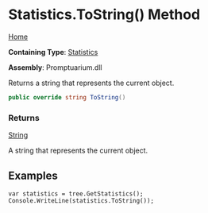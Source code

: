 # Statistics\.ToString\(\) Method

[Home](../../../README.md)

**Containing Type**: [Statistics](../README.md)

**Assembly**: Promptuarium\.dll

  
Returns a string that represents the current object\.

```csharp
public override string ToString()
```

### Returns

[String](https://docs.microsoft.com/en-us/dotnet/api/system.string)

A string that represents the current object\.

## Examples

```
var statistics = tree.GetStatistics();
Console.WriteLine(statistics.ToString());
```

